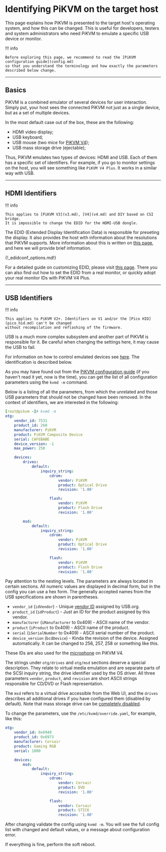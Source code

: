 # Identifying PiKVM on the target host

This page explains how PiKVM is presented to the target host's operating system, and how this can be changed.
This is useful for developers, testers and system administrators who need PiKVM to emulate a specific USB device or monitor.

!!! info

    Before exploring this page, we recommend to read the [PiKVM configuration guide](config.md)
    so that you understand the terminology and how exactly the parameters described below change.


-----
## Basics

PiKVM is a combined emulator of several devices for user interaction.
Simply put, your host sees the connected PiKVM not just as a single device, but as a set of multiple devices.

In the most default case out of the box, these are the following:

- HDMI video display;
- USB keyboard;
- USB mouse (two mice for [PiKVM V4](v4.md));
- USB mass storage drive (ejectable);

Thus, PiKVM emulates two types of devices: HDMI and USB. Each of them has a specific set of identifiers.
For example, if you go to monitor settings on the host, you will see something like `PiKVM V4 Plus`.
It works in a similar way with USB.


-----
## HDMI Identifiers

!!! info

    This applies to [PiKVM V3](v3.md), [V4](v4.md) and DIY based on CSI bridge.
    It is impossible to change the EDID for the HDMI-USB dongle.

The EDID (Extended Display Identification Data) is responsible for preseting the display.
It also provides the host with information about the resolutions that PiKVM supports.
More information about this is written on [this page](edid.md), and here we will provide brief information.

{!_edidconf_options.md!}

For a detailed guide on customizing EDID, please visit [this page](edid.md).
There you can also find out how to set the EDID from a real monitor, or quickly adopt your real monitor IDs with PiKVM V4 Plus.


-----
## USB Identifiers

!!! info

    This applies to PiKVM V2+. Identifiers on V1 and/or the [Pico HID](pico_hid.md) can't be changed
    without recompilation and reflashing of the firmware.


USB is a much more complex subsystem and another part of PiKVM is responsible for it.
Be careful when changing the settings here, it may cause the USB to fail.

For information on how to control emulated devices see [here](usb.md).
The identification is described below.

As you may have found out from the [PiKVM configuration guide](config.md) (if you haven't read it yet, now is the time),
you can get the list of all configuration parameters using the `kvmd -m` command.

Below is a listing of all the parameters, from which the unrelated and those USB parameters
that should not be changed have been removed. In the context of identifiers, we are interested in the following:

```yaml
[root@pikvm ~]# kvmd -m
otg:
    vendor_id: 7531
    product_id: 260
    manufacturer: PiKVM
    product: PiKVM Composite Device
    serial: CAFEBABE
    device_version: -1
    max_power: 250

    devices:
        drives:
            default:
                inquiry_string:
                    cdrom:
                        vendor: PiKVM
                        product: Optical Drive
                        revision: '1.00'

                    flash:
                        vendor: PiKVM
                        product: Flash Drive
                        revision: '1.00'

        msd:
            default:
                inquiry_string:
                    cdrom:
                        vendor: PiKVM
                        product: Optical Drive
                        revision: '1.00'

                    flash:
                        vendor: PiKVM
                        product: Flash Drive
                        revision: '1.00'
```

Pay attention to the nesting levels. The parameters are always located in certain sections.
All numeric values are displayed in decimal form, but in the config you can use a hex form.
The generally accepted names from the USB specifications are shown in parentheses.

* `vendor_id` (`idVendor`) - Unique [vendor ID](https://usb.org/sites/default/files/vendor_ids051920_0.pdf) assigned by USB.org.
* `product_id` (`idProduct`) - Just an ID for the product assigned by this vendor.
* `manufacturer` (`iManufacturer` to 0x409) - ASCII name of the vendor.
* `product` (`iProduct` to 0x409) - ASCII name of the product.
* `serial` (`iSerialNumber` to 0x409) - ASCII serial number of the product.
* `device_version` (`bcdDevice`) - Kinda the revision of the device. Assigned automatically. It can be changed to 256, 257, 258 or something like this.

These IDs are also used for the [microphone](audio.md#microphone-outgoing-audio) on PiKVM V4.

The strings under `otg/drives` and `otg/msd` sections deserve a special description.
They relate to virtual media emulation and are separate parts of the SCSI inquiry string, the drive identifier used by the OS driver.
All three parameters `vendor`, `product`, and `revision` are short ASCII strings responsible for CD/DVD or Flash representation.

The `msd` refers to a virtual drive accessible from the Web UI,
and the `drives` describes all additional drives if you have configured them (disabled by default).
Note that mass storage drive can be [completely disabled](msd.md#disabling-mass-storage).

To change the parameters, use the `/etc/kvmd/override.yaml`, for example, like this:

```yaml
otg:
    vendor_id: 0x6940
    product_id: 0x6973
    manufacturer: Corsair
    product: Gaming RGB
    serial: 1000

    devices:
        msd:
            default:
                inquiry_string:
                    cdrom:
                        vendor: Corsair
                        product: DVD
                        revision: '1.00'

                    flash:
                        vendor: Corsair
                        product: STICK
                        revision: '1.00'
```

After changing validate the config using `kvmd -m`. You will see the full config list with changed and default values,
or a message about configuration error.

If everything is fine, perform the soft reboot.
